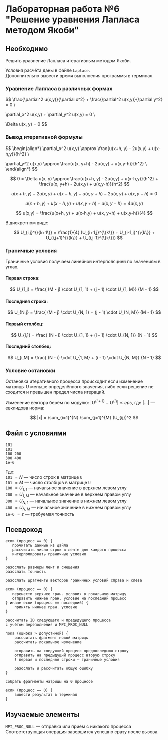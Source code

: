 # Лабораторная работа №6 "Решение уравнения Лапласа методом Якоби"

## Необходимо

Решить уравнение Лапласа итеративным методом Якоби.

Условия расчёта даны в файле `Laplace`.  
Дополнительно вывести время выполнения программы в терминал.

### Уравнение Лапласа в различных формах

$$ 
\frac{\partial^2 u(x,y)}{\partial x^2} + 
\frac{\partial^2 u(x,y)}{\partial y^2} = 0 \\

\partial_x^2 u(x,y) + \partial_y^2 u(x,y) = 0 \\

\Delta u(x, y) = 0 
$$

### Вывод итеративной формулы

$$ \begin{align*}
\partial_x^2 u(x,y) \approx 
\frac{u(x+h, y) - 2u(x,y) + u(x-h,y)}{h^2}  \\

\partial_y^2 u(x,y) \approx 
\frac{u(x, y+h) - 2u(x,y) + u(x,y-h)}{h^2} \\
\end{align*} $$

$$ 
0 = \Delta u(x, y) \approx 
\frac{u(x+h, y) - 2u(x,y) + u(x-h,y)}{h^2} + 
\frac{u(x, y+h) - 2u(x,y) + u(x,y-h)}{h^2}
$$

$$ 
u(x+h, y) - 2u(x,y) + u(x-h,y) + 
u(x, y+h) - 2u(x,y) + u(x,y-h) = 0
$$

$$ u(x+h, y) + u(x-h,y) + u(x, y+h) + u(x,y-h) = 4u(x,y) $$

$$ u(x,y) = \frac{u(x+h, y) + u(x-h,y) + u(x, y+h) + u(x,y-h)}{4} $$

В дискретном виде:

$$ 
U_{i,j}^{\{k+1\}} = \frac{1}{4}
(U_{i+1,j}^{\{k\}} + U_{i-1,j}^{\{k\}} + 
U_{i,j+1}^{\{k\}} + U_{i,j-1}^{\{k\}})
$$

### Граничные условия

Граничные условия получаем линейной интерполяцией по значениям в углах.

#### Первая строка:

$$
U_{1,j} = \frac{
    (M - j) \cdot U_{1, 1} + 
    (j - 1) \cdot U_{1, M}}
    {M - 1}
$$

#### Последняя строка:

$$
U_{N,j} = \frac{
    (M - j) \cdot U_{N, 1} + 
    (j - 1) \cdot U_{N, M}}
    {M - 1}
$$

#### Первый столбец:

$$
U_{i,1} = \frac{
    (N - i) \cdot U_{1, 1} + 
    (i - 1) \cdot U_{N, 1}}
    {N - 1}
$$

#### Последний столбец:

$$
U_{i,M} = \frac{
    (N - i) \cdot U_{1, M} + 
    (i - 1) \cdot U_{N, M}}
    {N - 1}
$$

### Условие остановки

Остановка итеративного процесса происходит если изменение матрицы $U$ меньше определённого значения, либо если решение не сходится и превышен предел числа итераций.

Изменение вектора берём по модулю: $| U^{\{i+1\}} - U^{\{i\}} | \leq eps$, где $|...|$ — евклидова норма:

$$ |x| = \sum_{i=1}^{N} \sum_{j=1}^{M} (U_{ij})^2 $$


## Файл с условиями

```
101
101
100 200
300 400
1e-6
```
Где:  
`101` $= N$ — число строк в матрице `U`  
`101` $= M$ — число столбцов в матрице `U`  
`100` $= U_{1, 1}$ — начальное значение в верхнем левом углу  
`200` $= U_{1, M}$ — начальное значение в верхнем правом углу  
`300` $= U_{N, 1}$ — начальное значение в нижнем левом углу  
`400` $= U_{N, M}$ — начальное значение в нижнем правом углу  
`1e-6` $= \varepsilon$ — требуемая точность

## Псевдокод
```
если (процесс == 0) {
   прочитать данные из файла
   рассчитать число строк в ленте для каждого процесса
   интерполировать граничные условия
}

разослать размеры лент и смещения
разослать точность

разослать фрагменты векторов граничных условий справа и слева

если (процесс == 0) {
   перенести верхнее гран. условия в локальную матрицу
   отправить нижнее гран. условие на последний процесс
} иначе если (процесс == последний) {
    принять нижнее гран. условие
}

рассчитать ID следующего и предыдущего процесса
с учётом переполнения и MPI_PROC_NULL

пока (ошибка > допустимой) {
    рассчитать фрагмент новой матрицы
    рассчитать локальное изменение

    отправить на следующий процесс предпоследнюю строку
    отправить на предыдущий процесс вторую строку
    ! первая и последняя строки — граничные условия
    
    разослать и рассчитать общую ошибку
}

собрать фрагменты матрицы на 0 процессе

если (процесс == 0) {  
    вывести результат в терминал
}
```

## Изучаемые элементы

`MPI_PROC_NULL` — отправка или приём с никакого процесса  
Соответствующая операция завершится успешно сразу после вызова.
